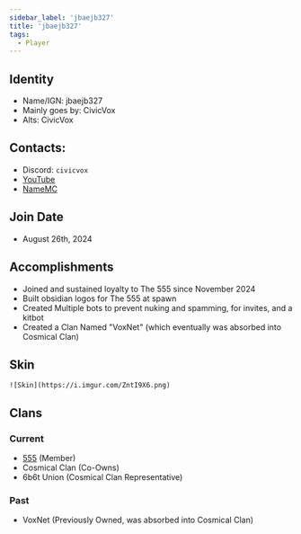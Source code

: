 ```yaml
---
sidebar_label: 'jbaejb327'
title: 'jbaejb327'
tags:
  - Player
---
```



## Identity
* Name/IGN: jbaejb327
* Mainly goes by: CivicVox
* Alts: CivicVox

## Contacts:
* Discord: `civicvox`
* [YouTube](https://www.youtube.com/channel/@civicvox/)
* [NameMC](https://skinmc.net/profile/jbaejb327.1)

## Join Date
* August 26th, 2024

## Accomplishments
* Joined and sustained loyalty to The 555 since November 2024
* Built obsidian logos for The 555 at spawn
* Created Multiple bots to prevent nuking and spamming, for invites, and a kitbot
* Created a Clan Named "VoxNet" (which eventually was absorbed into Cosmical Clan)

## Skin
`![Skin](https://i.imgur.com/ZntI9X6.png)`

## Clans
### Current
- [555](../Groups/555.md) (Member)
- Cosmical Clan (Co-Owns)
- 6b6t Union (Cosmical Clan Representative)
 ### Past
 - VoxNet (Previously Owned, was absorbed into Cosmical Clan)
